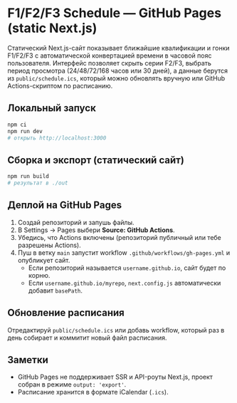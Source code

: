 # F1/F2/F3 Schedule — GitHub Pages (static Next.js)

Статический Next.js-сайт показывает ближайшие квалификации и гонки F1/F2/F3 с автоматической конвертацией времени в часовой пояс пользователя.
Интерфейс позволяет скрыть серии F2/F3, выбрать период просмотра (24/48/72/168 часов или 30 дней), а данные берутся из `public/schedule.ics`, который можно обновлять вручную или GitHub Actions-скриптом по расписанию.

## Локальный запуск
```bash
npm ci
npm run dev
# открыть http://localhost:3000
```

## Сборка и экспорт (статический сайт)
```bash
npm run build
# результат в ./out
```

## Деплой на GitHub Pages
1. Создай репозиторий и запушь файлы.
2. В Settings → Pages выбери **Source: GitHub Actions**.
3. Убедись, что Actions включены (репозиторий публичный или тебе разрешены Actions).
4. Пуш в ветку `main` запустит workflow `.github/workflows/gh-pages.yml` и опубликует сайт.
   - Если репозиторий называется `username.github.io`, сайт будет по корню.
   - Если `username.github.io/myrepo`, `next.config.js` автоматически добавит `basePath`.

## Обновление расписания
Отредактируй `public/schedule.ics` или добавь workflow, который раз в день собирает и коммитит новый файл расписания.

## Заметки
- GitHub Pages не поддерживает SSR и API-роуты Next.js, проект собран в режиме `output: 'export'`.
- Расписание хранится в формате iCalendar (`.ics`).
